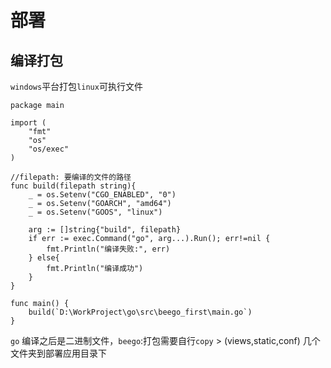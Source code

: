 # 部署

## 编译打包  

`windows`平台打包`linux`可执行文件

``` golang
package main

import (
	"fmt"
	"os"
	"os/exec"
)

//filepath: 要编译的文件的路径
func build(filepath string){
	_ = os.Setenv("CGO_ENABLED", "0")
	_ = os.Setenv("GOARCH", "amd64")
	_ = os.Setenv("GOOS", "linux")

	arg := []string{"build", filepath}
	if err := exec.Command("go", arg...).Run(); err!=nil {
		fmt.Println("编译失败:", err)
	} else{
		fmt.Println("编译成功")
	}
}

func main() {
	build(`D:\WorkProject\go\src\beego_first\main.go`)
}
```


`go` 编译之后是二进制文件，`beego`:打包需要自行`copy` > (views,static,conf) 几个文件夹到部署应用目录下
